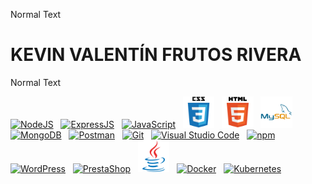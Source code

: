 Normal Text
<span align="center">
    <h1>KEVIN VALENTÍN FRUTOS RIVERA</h1>
</span>
Normal Text

<!-- # KEVIN VALENTÍN FRUTOS RIVERA

_Actually learning development and web design_

## Technologies I'm learning -->

[<img src="https://nodejs.org/static/images/logo.svg" alt="NodeJS" title="NodeJS" width="10%"/>](https://nodejs.org/es/)&nbsp;&nbsp;
[<img src="https://www.vectorlogo.zone/logos/expressjs/expressjs-icon.svg" alt="ExpressJS" title="ExpressJS" width="10%"/>](http://expressjs.com/)&nbsp;&nbsp;
[<img src="https://upload.wikimedia.org/wikipedia/commons/9/99/Unofficial_JavaScript_logo_2.svg" alt="JavaScript" title="JavaScript" width="10%"/>](https://developer.mozilla.org/es/docs/Web/JavaScript)&nbsp;&nbsp;
[<img src="https://raw.githubusercontent.com/devicons/devicon/master/icons/css3/css3-original-wordmark.svg" alt="CSS3" title="CSS3" width="10%"/>](https://www.w3schools.com/css/)&nbsp;&nbsp;
[<img src="https://raw.githubusercontent.com/devicons/devicon/master/icons/html5/html5-original-wordmark.svg" alt="HTML5" title="HTML5" width="10%"/>](https://developer.mozilla.org/es/docs/Web/HTML)&nbsp;&nbsp;
[<img src="https://raw.githubusercontent.com/devicons/devicon/master/icons/mysql/mysql-original-wordmark.svg" alt="MySQL" title="MySQL" width="10%"/>](https://www.mysql.com/)&nbsp;&nbsp;
[<img src="https://www.vectorlogo.zone/logos/mongodb/mongodb-icon.svg" alt="MongoDB" title="MongoDB" width="10%"/>](https://www.mongodb.com/es)&nbsp;&nbsp;
[<img src="https://www.vectorlogo.zone/logos/getpostman/getpostman-icon.svg" alt="Postman" title="Postman" width="10%"/>](https://www.postman.com/)&nbsp;&nbsp;
[<img src="https://www.vectorlogo.zone/logos/git-scm/git-scm-icon.svg" alt="Git" title="Git" width="10%"/>](https://git-scm.com/)&nbsp;&nbsp;
[<img src="https://www.vectorlogo.zone/logos/visualstudio_code/visualstudio_code-icon.svg" alt="Visual Studio Code" title="Visual Studio Code" width="10%"/>](https://code.visualstudio.com/)&nbsp;&nbsp;
[<img src="https://www.vectorlogo.zone/logos/npmjs/npmjs-icon.svg" alt="npm" title="npm" width="10%"/>](https://www.npmjs.com/)&nbsp;&nbsp;
[<img src="https://www.vectorlogo.zone/logos/wordpress/wordpress-icon.svg" alt="WordPress" title="WordPress" width="10%"/>](https://wordpress.com/es/)&nbsp;&nbsp;
[<img src="https://cdn.worldvectorlogo.com/logos/prestashop.svg" alt="PrestaShop" title="PrestaShop" width="10%"/>](https://www.prestashop.com/es)&nbsp;&nbsp;
[<img src="https://raw.githubusercontent.com/devicons/devicon/master/icons/java/java-original.svg" alt="Java" title="Java" width="10%"/>](https://www.java.com/es/)&nbsp;&nbsp;
[<img src="https://www.vectorlogo.zone/logos/docker/docker-official.svg" alt="Docker" title="Docker" width="10%"/>](https://www.docker.com/)&nbsp;&nbsp;
[<img src="https://www.vectorlogo.zone/logos/kubernetes/kubernetes-icon.svg" alt="Kubernetes" title="Kubernetes" width="10%"/>](https://kubernetes.io/es/)&nbsp;&nbsp;

<!--[<img src="img" alt="alt" title="title" width="10%"/>](link)&nbsp;&nbsp;-->

